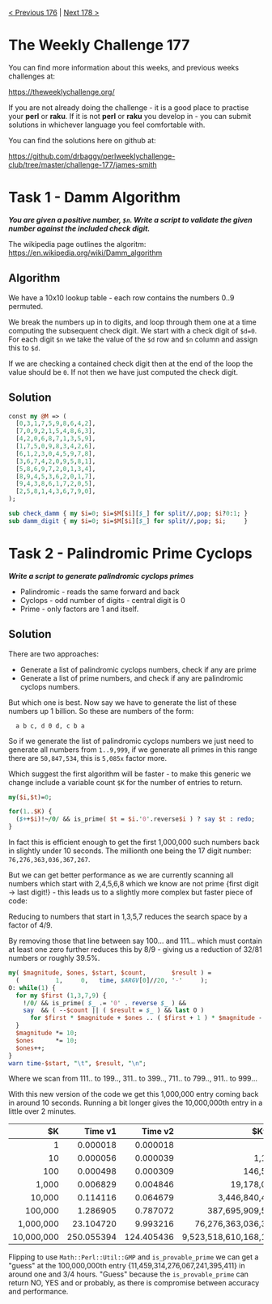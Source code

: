 [< Previous 176](https://github.com/drbaggy/perlweeklychallenge-club/tree/master/challenge-176/james-smith) |
[Next 178 >](https://github.com/drbaggy/perlweeklychallenge-club/tree/master/challenge-178/james-smith)

# The Weekly Challenge 177

You can find more information about this weeks, and previous weeks challenges at:

  https://theweeklychallenge.org/

If you are not already doing the challenge - it is a good place to practise your
**perl** or **raku**. If it is not **perl** or **raku** you develop in - you can
submit solutions in whichever language you feel comfortable with.

You can find the solutions here on github at:

https://github.com/drbaggy/perlweeklychallenge-club/tree/master/challenge-177/james-smith

# Task 1 - Damm Algorithm

***You are given a positive number, `$n`.  Write a script to validate the given number against the included check digit.***

The wikipedia page outlines the algoritm: https://en.wikipedia.org/wiki/Damm_algorithm

## Algorithm

We have a 10x10 lookup table - each row contains the numbers 0..9 permuted.

We break the numbers up in to digits, and loop through them one at a time computing the subsequent check digit. We start with a check digit of `$d=0`.
For each digit `$n` we take the value of the `$d` row and `$n` column and assign this to `$d`.

If we are checking a contained check digit then at the end of the loop the value should be `0`. If not then we have just computed the check digit.

## Solution

```perl
const my @M => (
  [0,3,1,7,5,9,8,6,4,2],
  [7,0,9,2,1,5,4,8,6,3],
  [4,2,0,6,8,7,1,3,5,9],
  [1,7,5,0,9,8,3,4,2,6],
  [6,1,2,3,0,4,5,9,7,8],
  [3,6,7,4,2,0,9,5,8,1],
  [5,8,6,9,7,2,0,1,3,4],
  [8,9,4,5,3,6,2,0,1,7],
  [9,4,3,8,6,1,7,2,0,5],
  [2,5,8,1,4,3,6,7,9,0],
);

sub check_damm { my $i=0; $i=$M[$i][$_] for split//,pop; $i?0:1; }
sub damm_digit { my $i=0; $i=$M[$i][$_] for split//,pop; $i;     }
```

# Task 2 - Palindromic Prime Cyclops

***Write a script to generate palindromic cyclops primes***

 * Palindromic - reads the same forward and back
 * Cyclops - odd number of digits - central digit is 0
 * Prime - only factors are 1 and itself.

## Solution

There are two approaches:

 * Generate a list of palindromic cyclops numbers, check if any are prime
 * Generate a list of prime numbers, and check if any are palindromic cyclops numbers.

But which one is best. Now say we have to generate the list of these numbers up 1 billion. So these are numbers of the form:

```
  a b c, d 0 d, c b a
```

So if we generate the list of palindromic cyclops numbers we just need to generate all numbers from `1..9,999`, if we generate all primes in this range there are `50,847,534`, this is `5,085x` factor more.

Which suggest the first algorithm will be faster - to make this generic we change include a variable count `$K` for the number of entries to return.

```perl
my($i,$t)=0;

for(1..$K) {
  ($++$i)!~/0/ && is_prime( $t = $i.'0'.reverse$i ) ? say $t : redo;
}
```

In fact this is efficient enough to get the first 1,000,000 such numbers back in slightly under 10 seconds. The millionth one being the 17 digit number: `76,276,363,036,367,267`.

But we can get better performance as we are currently scanning all numbers which start with 2,4,5,6,8 which we know are not prime {first digit -> last digit!} - this leads us to a slightly more complex but faster piece of code:

Reducing to numbers that start in 1,3,5,7 reduces the search space by a factor of 4/9.

By removing those that line between say 100... and 111... which must contain at least one zero further reduces this by 8/9 - giving us a reduction of 32/81 numbers or roughly 39.5%.

```perl
my( $magnitude, $ones, $start, $count,       $result ) =
  (          1,     0,   time, $ARGV[0]//20, '-'     );
O: while(1) {
  for my $first (1,3,7,9) {
    !/0/ && is_prime( $_ .= '0' . reverse $_ ) &&
    say  && ( --$count || ( $result = $_ ) && last O )
      for $first * $magnitude + $ones .. ( $first + 1 ) * $magnitude - 1;
  }
  $magnitude *= 10;
  $ones      *= 10;
  $ones++;
}
warn time-$start, "\t", $result, "\n";
```

Where we scan from 111.. to 199.., 311.. to 399.., 711.. to 799.., 911.. to 999...

With this new version of the code we get this 1,000,000 entry coming back in around 10 seconds. Running a bit longer gives the 10,000,000th entry in a little over 2 minutes.

| $K          | Time v1    | Time v2    | $Kth value                |
| ----------: | ---------: | ---------: | ------------------------: |
|           1 |   0.000018 |   0.000018 |                       101 |
|          10 |   0.000056 |   0.000039 |                 1,120,211 |
|         100 |   0.000498 |   0.000309 |               146,505,641 |
|       1,000 |   0.006829 |   0.004846 |            19,178,087,191 |
|      10,000 |   0.114116 |   0.064679 |         3,446,840,486,443 |
|     100,000 |   1.286905 |   0.787072 |       387,695,909,596,783 |
|   1,000,000 |  23.104720 |   9.993216 |    76,276,363,036,367,267 |
|  10,000,000 | 250.055394 | 124.405436 | 9,523,518,610,168,153,259 |

Flipping to use `Math::Perl::Util::GMP` and `is_provable_prime` we can get a "guess" at the 100,000,000th entry {11,459,314,276,067,241,395,411} in around one and 3/4 hours. "Guess" because the `is_provable_prime` can return NO, YES and or probably, as there is compromise between accuracy and performance.
